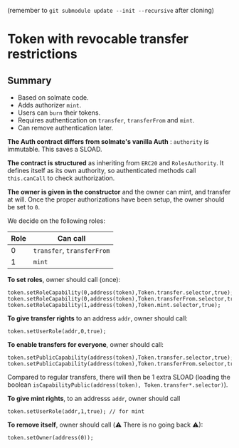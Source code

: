 (remember to `git submodule update --init --recursive` after cloning)

# Token with revocable transfer restrictions

## Summary
* Based on solmate code. 
* Adds authorizer `mint`.
* Users can `burn` their tokens.
* Requires authentication on `transfer`, `transferFrom` and `mint`.
* Can remove authentication later.

**The Auth contract differs from solmate's vanilla Auth** : `authority` is immutable. This saves a SLOAD.

**The contract is structured** as inheriting from `ERC20` and `RolesAuthority`. It defines itself as its own authority, so authenticated methods call `this.canCall` to check authorization.

**The owner is given in the constructor** and the owner can mint, and transfer at will. Once the proper authorizations have been setup, the owner should be set to `0`.

We decide on the following roles:

| Role | Can call                   |
|------|----------------------------|
| 0    | `transfer`, `transferFrom` |
| 1    | `mint`                     |

**To set roles**, owner should call (once):
```soldity
token.setRoleCapability(0,address(token),Token.transfer.selector,true);
token.setRoleCapability(0,address(token),Token.transferFrom.selector,true);
token.setRoleCapability(1,address(token),Token.mint.selector,true);
```

**To give transfer rights** to an address `addr`, owner should call:
```solidity
token.setUserRole(addr,0,true);
```

**To enable transfers for everyone**, owner should call:
```
token.setPublicCapability(address(token),Token.transfer.selector,true);
token.setPublicCapability(address(token),Token.transferFrom.selector,true);
```
Compared to regular transfers, there will then be 1 extra SLOAD (loading the boolean `isCapabilityPublic(address(token), Token.transfer*.selector)`).

**To give mint rights**, to an addresss `addr`, owner should call
```solidity
token.setUserRole(addr,1,true); // for mint
```

**To remove itself**, owner should call (⚠️ There is no going back ⚠):
```solidity
token.setOwner(address(0));
```





